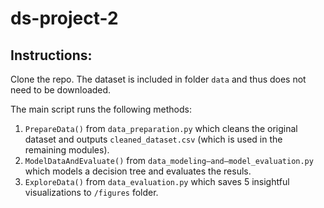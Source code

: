 # ds-project-2
## Instructions:
Clone the repo. The dataset is included in folder ```data``` and thus does not need to be downloaded.

The main script runs the following methods:
1. ```PrepareData()``` from ```data_preparation.py``` which cleans the original dataset and outputs ```cleaned_dataset.csv``` (which is used in the remaining modules).
2. ```ModelDataAndEvaluate()``` from ```data_modeling–and–model_evaluation.py``` which models a decision tree and evaluates the resuls.
3. ```ExploreData()``` from ```data_evaluation.py``` which saves 5 insightful visualizations to ```/figures``` folder.

<!--- 
Download the dataset here:
[https://www.kaggle.com/datasets/rishabchitloor/indian-water-quality-data-2021-2023]

Expected structure:
```
├── ds-project-2
│   ├── data
│   │   ├── Indian_water_data.csv
```
 -->
